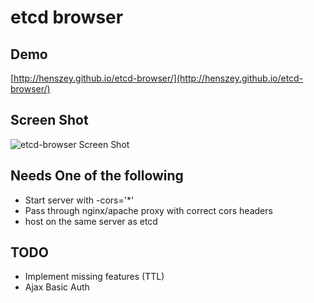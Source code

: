 
# etcd browser

## Demo
[http://henszey.github.io/etcd-browser/](http://henszey.github.io/etcd-browser/)

## Screen Shot
![etcd-browser Screen Shot](http://henszey.github.io/etcd-browser/images/etcdbrowser.png)

## Needs One of the following
* Start server with -cors='*'
* Pass through nginx/apache proxy with correct cors headers
* host on the same server as etcd

## TODO
* Implement missing features (TTL)
* Ajax Basic Auth

